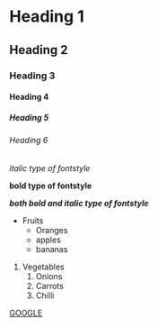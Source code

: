 # Heading 1
## Heading 2
### Heading 3
#### Heading 4
##### Heading 5
###### Heading 6
*italic type of fontstyle*

**bold type of fontstyle**

***both bold and italic type of fontstyle***

* Fruits
  * Oranges
  * apples
  * bananas
 
 1. Vegetables
    1. Onions
    2. Carrots
    3. Chilli

[GOOGLE](https://www.google.com/)
